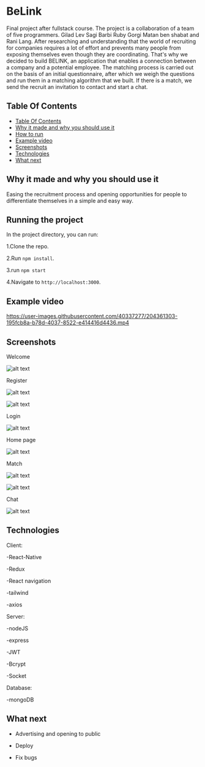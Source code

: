 # BeLink

Final project after fullstack course. The project is a collaboration of a team of five programmers. Gilad Lev Sagi Barbi Ruby Gorgi Matan ben shabat and Rani Lang. After researching and understanding that the world of recruiting for companies requires a lot of effort and prevents many people from exposing themselves even though they are coordinating. That's why we decided to build BELINK, an application that enables a connection between a company and a potential employee. The matching process is carried out on the basis of an initial questionnaire, after which we weigh the questions and run them in a matching algorithm that we built. If there is a match, we send the recruit an invitation to contact and start a chat.

## Table Of Contents <a name="Table"></a>
- [Table Of Contents](#Table)
- [Why it made and why you should use it](#why)
- [How to run](#run) 
- [Example video](#Examplevideo)
- [Screenshots](#Screenshots)
- [Technologies](#Technologies)
- [What next](#next)


## Why it made and why you should use it <a name="why"></a>
Easing the recruitment process and opening opportunities for people to differentiate themselves in a simple and easy way.

## Running the project <a name="run"></a>
In the project directory, you can run:

1.Clone the repo.

2.Run `npm install`.

3.run `npm start`

4.Navigate to `http://localhost:3000`.

## Example video <a name="Examplevideo"></a>

https://user-images.githubusercontent.com/40337277/204361303-195fcb8a-b78d-4037-8522-e414416d4436.mp4


## Screenshots <a name="Screenshots"></a>

Welcome


![alt text](https://res.cloudinary.com/ddc7x3lb6/image/upload/v1669661594/beLink/1_13_qlraa3.jpg)


Register


![alt text](https://res.cloudinary.com/ddc7x3lb6/image/upload/v1669661594/beLink/1_7_bsw3ya.jpg)

![alt text](https://res.cloudinary.com/ddc7x3lb6/image/upload/v1669661595/beLink/1_5_p9m1mt.jpg)


Login

![alt text](https://res.cloudinary.com/ddc7x3lb6/image/upload/v1669661595/beLink/1_4_zdtuvg.jpg)


Home page

![alt text](https://res.cloudinary.com/ddc7x3lb6/image/upload/v1669661595/beLink/1_12_tqf4br.jpg)


Match

![alt text](https://res.cloudinary.com/ddc7x3lb6/image/upload/v1669661594/beLink/1_10_lniysn.jpg)

![alt text](https://res.cloudinary.com/ddc7x3lb6/image/upload/v1669661595/beLink/1_2_fzuoja.jpg)

Chat

![alt text](https://res.cloudinary.com/ddc7x3lb6/image/upload/v1669661595/beLink/1_14_feepjf.jpg)


## Technologies <a name="Technologies"></a>
   Client:
   
   -React-Native 
   
   -Redux
   
   -React navigation
   
   -tailwind
   
   -axios
   
   Server:
   
   -nodeJS
   
   -express
   
   -JWT
   
   -Bcrypt
   
   -Socket
   
   Database: 
   
   -mongoDB
   
## What next <a name="next"></a>
- Advertising and opening to public

- Deploy 

- Fix bugs
